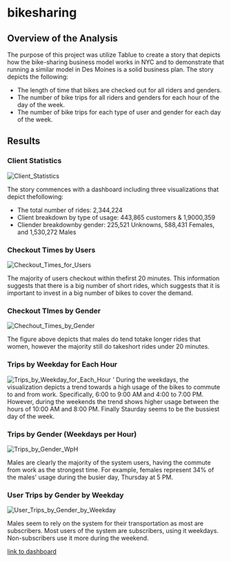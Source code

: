 # bikesharing

## Overview of the Analysis

The purpose of this project was utilize Tablue to create a story that depicts how the bike-sharing business model works in NYC and to demonstrate that running a similar model in Des Moines is a solid business plan. The story depicts the following:

* The length of time that bikes are checked out for all riders and genders.
* The number of bike trips for all riders and genders for each hour of the day of the week.
* The number of bike trips for each type of user and gender for each day of the week.


## Results

### Client Statistics

![Client_Statistics](https://github.com/OmarQasem94/bikesharing/blob/main/Resources/Client_Statistics.PNG)

The story commences with a dashboard including three visualizations that depict thefollowing:

* The total number of rides: 2,344,224
* Client breakdown by type of usage: 443,865 customers & 1,9000,359
* Cliender breakdownby gender: 225,521 Unknowns, 588,431 Females, and 1,530,272 Males 


### Checkout Times by Users

![Checkout_Times_for_Users](https://github.com/OmarQasem94/bikesharing/blob/main/Resources/Checkout_Times_for_Users.PNG)

The majority of users checkout within thefirst 20 minutes. This information suggests that there is a big number of short rides, which suggests that it is important to invest in a big number of bikes to cover the demand.

### Checkout TImes by Gender

![Chechout_Times_by_Gender](https://github.com/OmarQasem94/bikesharing/blob/main/Resources/Checkout_Times_by_Gender.PNG)

The figure above depicts that males do tend totake longer rides that women, however the majority still do takeshort rides under 20 minutes.

### Trips by Weekday for Each Hour

![Trips_by_Weekday_for_Each_Hour](https://github.com/OmarQasem94/bikesharing/blob/main/Resources/Trips_by_Weekday_for_Each_Hour.PNG)
'
During the weekdays, the visualization depicts a trend towards a high usage of the bikes to commute to and from work. Specifically, 6:00 to 9:00 AM and 4:00 to 7:00 PM. However, during the weekends the trend shows higher usage between the hours of 10:00 AM and 8:00 PM. Finally Staurday seems to be the bussiest day of the week. 

### Trips by Gender (Weekdays per Hour)

![Trips_by_Gender_WpH](https://github.com/OmarQasem94/bikesharing/blob/main/Resources/Trips_by_Gender_WpH.PNG)

Males are clearly the majority of the system users, having the commute from work as the strongest time. For example, females represent 34% of the males' usage during the busier day, Thursday at 5 PM.

### User Trips by Gender by Weekday

![User_Trips_by_Gender_by_Weekday](https://github.com/OmarQasem94/bikesharing/blob/main/Resources/User_Trips_by_Gender_by_Weekday.PNG)

Males seem to rely on the system for their transportation as most are subscribers. Most users of the system are subscribers, using it weekdays. Non-subscribers use it more during the weekend.

[link to dashboard](https://public.tableau.com/app/profile/omar4160/viz/bikesharing_challenge_16459153758620/NYC-Bikesharing?publish=yes)